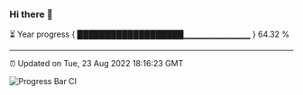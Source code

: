 ### Hi there 👋

⏳ Year progress { ███████████████████▁▁▁▁▁▁▁▁▁▁▁ } 64.32 %

---

⏰ Updated on Tue, 23 Aug 2022 18:16:23 GMT

![Progress Bar CI](https://github.com/liununu/liununu/workflows/Progress%20Bar%20CI/badge.svg)
